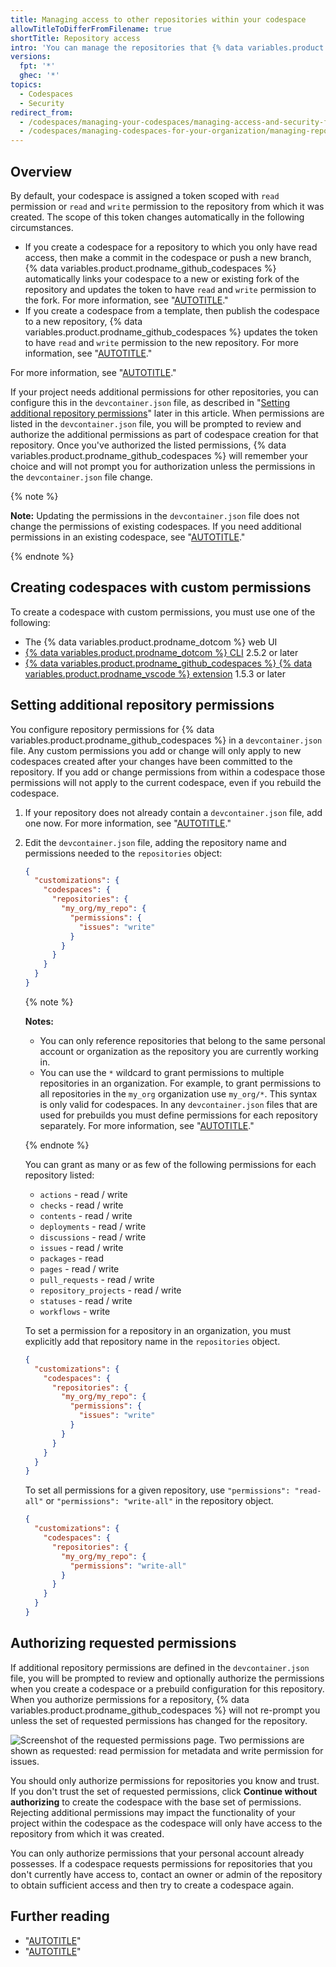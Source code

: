 ```yaml
---
title: Managing access to other repositories within your codespace
allowTitleToDifferFromFilename: true
shortTitle: Repository access
intro: 'You can manage the repositories that {% data variables.product.prodname_github_codespaces %} can access.'
versions:
  fpt: '*'
  ghec: '*'
topics:
  - Codespaces
  - Security
redirect_from:
  - /codespaces/managing-your-codespaces/managing-access-and-security-for-your-codespaces
  - /codespaces/managing-codespaces-for-your-organization/managing-repository-access-for-your-organizations-codespaces
---
```


## Overview

By default, your codespace is assigned a token scoped with `read` permission or `read` and `write` permission to the repository from which it was created. The scope of this token changes automatically in the following circumstances.
- If you create a codespace for a repository to which you only have read access, then make a commit in the codespace or push a new branch, {% data variables.product.prodname_github_codespaces %} automatically links your codespace to a new or existing fork of the repository and updates the token to have `read` and `write` permission to the fork. For more information, see "[AUTOTITLE](/codespaces/developing-in-a-codespace/using-source-control-in-your-codespace#about-automatic-forking)."
- If you create a codespace from a template, then publish the codespace to a new repository, {% data variables.product.prodname_github_codespaces %} updates the token to have `read` and `write` permission to the new repository. For more information, see "[AUTOTITLE](/codespaces/developing-in-a-codespace/creating-a-codespace-from-a-template#publishing-to-a-repository-on-github)."

For more information, see "[AUTOTITLE](/codespaces/reference/security-in-github-codespaces#authentication)."

If your project needs additional permissions for other repositories, you can configure this in the `devcontainer.json` file, as described in "[Setting additional repository permissions](#setting-additional-repository-permissions)" later in this article. When permissions are listed in the `devcontainer.json` file, you will be prompted to review and authorize the additional permissions as part of codespace creation for that repository. Once you've authorized the listed permissions, {% data variables.product.prodname_github_codespaces %} will remember your choice and will not prompt you for authorization unless the permissions in the `devcontainer.json` file change.

{% note %}

**Note:** Updating the permissions in the `devcontainer.json` file does not change the permissions of existing codespaces. If you need additional permissions in an existing codespace, see "[AUTOTITLE](/codespaces/troubleshooting/troubleshooting-authentication-to-a-repository#authenticating-to-repositories-that-you-didnt-create-the-codespace-from)."

{% endnote %}

## Creating codespaces with custom permissions

To create a codespace with custom permissions, you must use one of the following:
- The {% data variables.product.prodname_dotcom %} web UI
- [{% data variables.product.prodname_dotcom %} CLI](https://github.com/cli/cli/releases/latest) 2.5.2 or later
- [{% data variables.product.prodname_github_codespaces %} {% data variables.product.prodname_vscode %} extension](https://marketplace.visualstudio.com/items?itemName=GitHub.codespaces) 1.5.3 or later

## Setting additional repository permissions

You configure repository permissions for {% data variables.product.prodname_github_codespaces %} in a `devcontainer.json` file. Any custom permissions you add or change will only apply to new codespaces created after your changes have been committed to the repository. If you add or change permissions from within a codespace those permissions will not apply to the current codespace, even if you rebuild the codespace.

1. If your repository does not already contain a `devcontainer.json` file, add one now. For more information, see "[AUTOTITLE](/codespaces/setting-up-your-project-for-codespaces/adding-a-dev-container-configuration)."

1. Edit the `devcontainer.json` file, adding the repository name and permissions needed to the `repositories` object:

   ```json copy
   {
     "customizations": {
       "codespaces": {
         "repositories": {
           "my_org/my_repo": {
             "permissions": {
               "issues": "write"
             }
           }
         }
       }
     }
   }
   ```

   {% note %}

   **Notes:** 
   - You can only reference repositories that belong to the same personal account or organization as the repository you are currently working in.
   - You can use the `*` wildcard to grant permissions to multiple repositories in an organization. For example, to grant permissions to all repositories in the `my_org` organization use `my_org/*`. This syntax is only valid for codespaces. In any `devcontainer.json` files that are used for prebuilds you must define permissions for each repository separately. For more information, see "[AUTOTITLE](/codespaces/prebuilding-your-codespaces/allowing-a-prebuild-to-access-other-repositories)."

   {% endnote %}

   You can grant as many or as few of the following permissions for each repository listed:
   - `actions` - read / write
   - `checks` - read / write
   - `contents` - read / write
   - `deployments` - read / write
   - `discussions` - read / write
   - `issues` - read / write
   - `packages` - read
   - `pages` - read / write
   - `pull_requests` - read / write
   - `repository_projects` - read / write
   - `statuses` - read / write
   - `workflows` - write

   To set a permission for a repository in an organization, you must explicitly add that repository name in the `repositories` object.

   ```json
   {
     "customizations": {
       "codespaces": {
         "repositories": {
           "my_org/my_repo": {
             "permissions": {
               "issues": "write"
             }
           }
         }
       }
     }
   }
   ```

   To set all permissions for a given repository, use `"permissions": "read-all"` or `"permissions": "write-all"` in the repository object.

   ```json
   {
     "customizations": {
       "codespaces": {
         "repositories": {
           "my_org/my_repo": {
             "permissions": "write-all"
           }
         }
       }
     }
   }
   ```

## Authorizing requested permissions

If additional repository permissions are defined in the `devcontainer.json` file, you will be prompted to review and optionally authorize the permissions when you create a codespace or a prebuild configuration for this repository. When you authorize permissions for a repository, {% data variables.product.prodname_github_codespaces %} will not re-prompt you unless the set of requested permissions has changed for the repository.

![Screenshot of the requested permissions page. Two permissions are shown as requested: read permission for metadata and write permission for issues.](/assets/images/help/codespaces/codespaces-accept-permissions.png)

You should only authorize permissions for repositories you know and trust. If you don't trust the set of requested permissions, click **Continue without authorizing** to create the codespace with the base set of permissions. Rejecting additional permissions may impact the functionality of your project within the codespace as the codespace will only have access to the repository from which it was created.

You can only authorize permissions that your personal account already possesses. If a codespace requests permissions for repositories that you don't currently have access to, contact an owner or admin of the repository to obtain sufficient access and then try to create a codespace again.

## Further reading

- "[AUTOTITLE](/codespaces/setting-your-user-preferences)"
- "[AUTOTITLE](/codespaces/customizing-your-codespace)"
